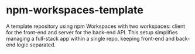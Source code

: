 # npm-workspaces-template
A template repository using npm Workspaces with two workspaces: client for the front-end and server for the back-end API. This setup simplifies managing a full-stack app within a single repo, keeping front-end and back-end logic separated. 
